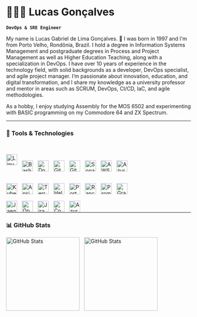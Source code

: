 <!--
**LucasGLGoncalves/LucasGLGoncalves** is a ✨ _special_ ✨ repository because its `README.md` (this file) appears on your GitHub profile.

Here are some ideas to get you started:

- 🔭 I’m currently working on ...
- 🌱 I’m currently learning ...
- 👯 I’m looking to collaborate on ...
- 🤔 I’m looking for help with ...
- 💬 Ask me about ...
- 📫 How to reach me: ...
- 😄 Pronouns: ...
- ⚡ Fun fact: ...
-->

# 👨🏻‍💻 Lucas Gonçalves

**`DevOps & SRE Engineer`**

My name is Lucas Gabriel de Lima Gonçalves. 🎂 I was born in 1997 and I'm from Porto Velho, Rondônia, Brazil. I hold a degree in Information Systems Management and postgraduate degrees in Process and Project Management as well as Higher Education Teaching, along with a specialization in DevOps. I have over 10 years of experience in the technology field, with solid backgrounds as a developer, DevOps specialist, and agile project manager. I’m passionate about innovation, education, and digital transformation, and I share my knowledge as a university professor and mentor in areas such as SCRUM, DevOps, CI/CD, IaC, and agile methodologies.

As a hobby, I enjoy studying Assembly for the MOS 6502 and experimenting with BASIC programming on my Commodore 64 and ZX Spectrum.

---

### 🚀 Tools & Technologies

<br/>

<img 
    align="left" 
    alt="Linux"
    title="Linux" 
    width="30px" 
    style="padding-right: 10px;"
    src="https://cdn.jsdelivr.net/gh/devicons/devicon@latest/icons/linux/linux-original.svg" />    
<img 
    align="left" 
    alt="Bash"
    title="Bash" 
    width="30px" 
    style="padding-right: 10px;" 
    src="https://cdn.jsdelivr.net/gh/devicons/devicon@latest/icons/bash/bash-original.svg" />
<img 
    align="left" 
    alt="Docker"
    title="Docker" 
    width="30px" 
    style="padding-right: 10px;"
    src="https://cdn.jsdelivr.net/gh/devicons/devicon@latest/icons/docker/docker-original-wordmark.svg" />
<img 
    align="left" 
    alt="Git"
    title="Git" 
    width="30px" 
    style="padding-right: 10px;" 
    src="https://cdn.jsdelivr.net/gh/devicons/devicon@latest/icons/git/git-original-wordmark.svg" />
<img 
    align="left" 
    alt="Github Actions"
    title="Github Actions" 
    width="30px" 
    style="padding-right: 10px;" 
    src="https://cdn.jsdelivr.net/gh/devicons/devicon@latest/icons/githubactions/githubactions-original.svg" />
<img 
    align="left" 
    alt="Sonar"
    title="Sonar" 
    width="30px" 
    style="padding-right: 10px;"
    src="https://cdn.jsdelivr.net/gh/devicons/devicon@latest/icons/sonarqube/sonarqube-original-wordmark.svg" />
<img 
    align="left" 
    alt="AWS"
    title="AWS" 
    width="30px" 
    style="padding-right: 10px;" 
    src="https://cdn.jsdelivr.net/gh/devicons/devicon@latest/icons/amazonwebservices/amazonwebservices-original-wordmark.svg" />
<img 
    align="left" 
    alt="Azure"
    title="Azure" 
    width="30px" 
    style="padding-right: 10px;"
    src="https://cdn.jsdelivr.net/gh/devicons/devicon@latest/icons/azure/azure-original-wordmark.svg" />

<br/>
<br/>

<img 
    align="left" 
    alt="Kubernetes"
    title="Kubernetes" 
    width="30px" 
    style="padding-right: 10px;"
    src="https://cdn.jsdelivr.net/gh/devicons/devicon@latest/icons/kubernetes/kubernetes-original-wordmark.svg" />
<img 
    align="left" 
    alt="Ansible"
    title="Ansible" 
    width="30px" 
    style="padding-right: 10px;"
    src="https://cdn.jsdelivr.net/gh/devicons/devicon@latest/icons/ansible/ansible-original-wordmark.svg" />
<img 
    align="left" 
    alt="Terraform"
    title="Terraform" 
    width="30px" 
    style="padding-right: 10px;"
    src="https://cdn.jsdelivr.net/gh/devicons/devicon@latest/icons/terraform/terraform-original-wordmark.svg" />
<img 
    align="left" 
    alt="Helm"
    title="Helm" 
    width="30px" 
    style="padding-right: 10px;"
    src="https://cdn.jsdelivr.net/gh/devicons/devicon@latest/icons/helm/helm-original.svg" />
<img 
    align="left" 
    alt="Portainer"
    title="Portainer"
    width="30px" 
    style="padding-right: 10px;"
    src="https://cdn.jsdelivr.net/gh/devicons/devicon@latest/icons/portainer/portainer-original-wordmark.svg" />
<img 
    align="left" 
    alt="Rancher"
    title="Rancher" 
    width="30px" 
    style="padding-right: 10px;"
    src="https://cdn.jsdelivr.net/gh/devicons/devicon@latest/icons/rancher/rancher-plain-wordmark.svg" />
<img align="left" 
    alt="Prometheus"
    title="Prometheus"
    width="30px" 
    style="padding-right: 10px;"
    src="https://cdn.jsdelivr.net/gh/devicons/devicon@latest/icons/prometheus/prometheus-original-wordmark.svg" />
<img 
    align="left" 
    alt="Grafana"
    title="Grafana"
    width="30px" 
    style="padding-right: 10px;"
    src="https://cdn.jsdelivr.net/gh/devicons/devicon@latest/icons/grafana/grafana-original-wordmark.svg" />

<br/>
<br/>

<img 
    align="left" 
    alt="Jaeger"
    title="Jaeger"
    width="30px" 
    style="padding-right: 10px;"
    src="https://cdn.jsdelivr.net/gh/devicons/devicon@latest/icons/jaegertracing/jaegertracing-original-wordmark.svg" />
<img 
    align="left" 
    alt="OpenTelemetry"
    title="OpenTelemetry" 
    width="30px" 
    style="padding-right: 10px;"
    src="https://cdn.jsdelivr.net/gh/devicons/devicon@latest/icons/opentelemetry/opentelemetry-original.svg" />
<img 
    align="left" 
    alt="Jira"
    title="Jira" 
    width="30px" 
    style="padding-right: 10px;"
    src="https://cdn.jsdelivr.net/gh/devicons/devicon@latest/icons/jira/jira-original-wordmark.svg" />
<img 
    align="left" 
    alt="Confluence"
    title="Confluence" 
    width="30px" 
    style="padding-right: 10px;"
    src="https://cdn.jsdelivr.net/gh/devicons/devicon@latest/icons/confluence/confluence-original-wordmark.svg" />
<img
    align="left" 
    alt="Azure Devops"
    title="Azure Devops" 
    width="30px" 
    style="padding-right: 10px;"
    src="https://cdn.jsdelivr.net/gh/devicons/devicon@latest/icons/azuredevops/azuredevops-original.svg" />           

<br/>

---

### 📊 GitHub Stats

<p>
  <img 
    align="left" 
    alt="GitHub Stats" 
    height="200" 
    style="padding-right: 10px;" 
    src="https://github-readme-stats.vercel.app/api?username=LucasGLGoncalves&show_icons=true&theme=tokyonight&include_all_commits=true&Locale=en" 
  />

<img 
      align="left" 
      alt="GitHub Stats" 
      height="200" 
      src="https://github-readme-stats.vercel.app/api/top-langs/?username=LucasGLGoncalves&theme=tokyonight&layout=compact&custom_title=Technologies&langs_count=9" 
  />

</p>

<br/>
